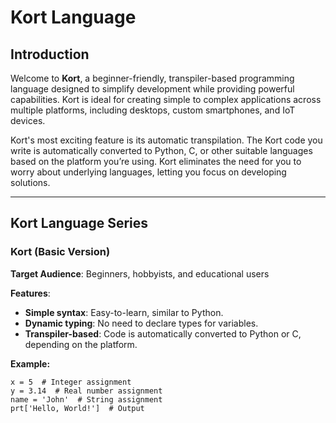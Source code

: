 # **Kort Language**

## **Introduction**

Welcome to **Kort**, a beginner-friendly, transpiler-based programming language designed to simplify development while providing powerful capabilities. Kort is ideal for creating simple to complex applications across multiple platforms, including desktops, custom smartphones, and IoT devices.

Kort's most exciting feature is its automatic transpilation. The Kort code you write is automatically converted to Python, C, or other suitable languages based on the platform you’re using. Kort eliminates the need for you to worry about underlying languages, letting you focus on developing solutions.

---

## **Kort Language Series**

### **Kort (Basic Version)**

**Target Audience**: Beginners, hobbyists, and educational users

**Features**:
- **Simple syntax**: Easy-to-learn, similar to Python.
- **Dynamic typing**: No need to declare types for variables.
- **Transpiler-based**: Code is automatically converted to Python or C, depending on the platform.

**Example:**
```kort
x = 5  # Integer assignment
y = 3.14  # Real number assignment
name = 'John'  # String assignment
prt['Hello, World!']  # Output
